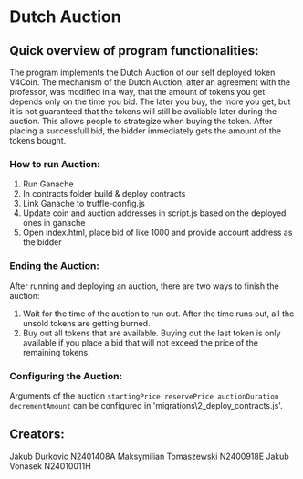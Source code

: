 # Dutch Auction

## Quick overview of program functionalities:
The program implements the Dutch Auction of our self deployed token V4Coin. The mechanism of the Dutch Auction, after an agreement with the professor, was modified in a way, that the amount of tokens you get depends only on the time you bid. The later you buy, the more you get, but it is not guaranteed that the tokens will still be avaliable later during the auction. This allows people to strategize when buying the token. After placing a successfull bid, the bidder immediately gets the amount of the tokens bought.

### How to run Auction:
1. Run Ganache
2. In contracts folder build & deploy contracts
3. Link Ganache to truffle-config.js
4. Update coin and auction addresses in script.js based on the deployed ones in ganache
5. Open index.html, place bid of like 1000 and provide account address as the bidder

### Ending the Auction:
After running and deploying an auction, there are two ways to finish the auction:
1. Wait for the time of the auction to run out. After the time runs out, all the unsold tokens are getting burned.
2. Buy out all tokens that are available. Buying out the last token is only available if you place a bid that will not exceed the price of the remaining tokens.

### Configuring the Auction:
Arguments of the auction
`
startingPrice
reservePrice
auctionDuration
decrementAmount
`
can be configured in 'migrations\2_deploy_contracts.js'.

## Creators:
Jakub Durkovic N2401408A
Maksymilian Tomaszewski N2400918E
Jakub Vonasek N24010011H